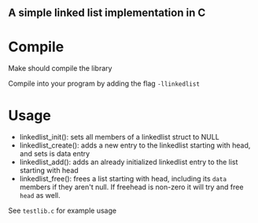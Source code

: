 ## A simple linked list implementation in C

# Compile
Make should compile the library

Compile into your program by adding the flag `-llinkedlist`

# Usage

* linkedlist_init(): 
    sets all members of a linkedlist struct to NULL
* linkedlist_create(): 
    adds a new entry to the linkedlist starting with head, and sets is data entry
* linkedlist_add(): 
    adds an already initialized linkedlist entry to the list starting with head
* linkedlist_free(): 
    frees a list starting with head, including its `data` members if they aren't null. If freehead is non-zero it will try and free `head` as well.

See `testlib.c` for example usage
